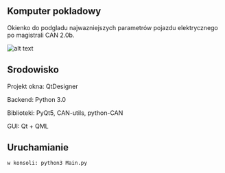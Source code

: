 ## Komputer pokladowy

Okienko do podgladu najwazniejszych parametrów pojazdu elektrycznego
po magistrali CAN 2.0b.

![alt text](https://i.ibb.co/fqjYHv1/Screenshot-from-2019-01-17-16-01-00.png)

## Srodowisko

Projekt okna:   QtDesigner

Backend:        Python 3.0 

Biblioteki:     PyQt5, CAN-utils, python-CAN

GUI:            Qt + QML

## Uruchamianie

```
w konsoli: python3 Main.py 
```
